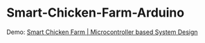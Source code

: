 # Smart-Chicken-Farm-Arduino

Demo: [Smart Chicken Farm | Microcontroller based System Design](https://www.youtube.com/watch?v=_3gdg8VYq8o)
